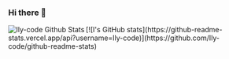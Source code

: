 ### Hi there 👋

<!--
**Ily-code/Ily-code** is a ✨ _special_ ✨ repository because its `README.md` (this file) appears on your GitHub profile.

Here are some ideas to get you started:

- 🔭 I’m currently working on VS Code
- 🌱 I’m currently learning Front End
- 👯 I’m looking to collaborate on ...
- 🤔 I’m looking for help with ...
- 💬 Ask me about ...
- 📫 How to reach me: ...
- 😄 Pronouns: ...
- ⚡ Fun fact: ...
-->
<img align="left" alt="Ily-code Github Stats" src="https://github-readme-stats.vercel.app/api?username=Ily-code_icons=true&hide_border=true" />
[![I's GitHub stats](https://github-readme-stats.vercel.app/api?username=Ily-code)](https://github.com/Ily-code/github-readme-stats)
